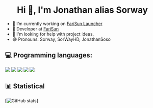 <h1 align="center">Hi 👋, I'm Jonathan alias Sorway</h1>  

- 🔭 I’m currently working on [FariSun Launcher]()
- 👯 Developer at [FariSun](https://farisun.fr)
- 🤔 I'm looking for help with project ideas.
- 😄 Pronouns: Sorway, SorWayHD, JonathanSoso

## 💻 Programming languages:

<p>
  <img src="https://img.shields.io/badge/Java%20-%23007396.svg?&style=for-the-badge&logo=Java&logoColor=white" />
  <img src="https://img.shields.io/badge/HTML5%20-%23E34F26.svg?&style=for-the-badge&logo=HTML5&logoColor=white"/>
  <img src="https://img.shields.io/badge/CSS3%20-%231572B6.svg?&style=for-the-badge&logo=CSS3&logoColor=white" />
  <img src="https://img.shields.io/badge/JavaScript%20-%23F7DF1E.svg?&style=for-the-badge&logo=JavaScript&logoColor=white" />
  <img src="https://img.shields.io/badge/Python%20-%233776AB.svg?&style=for-the-badge&logo=Python&logoColor=white" />  
</p>  

## 📊 Statistical

[![GitHub stats](https://github-readme-stats.vercel.app/api?username=Sorway&show_icons=true&theme=onedark)]
